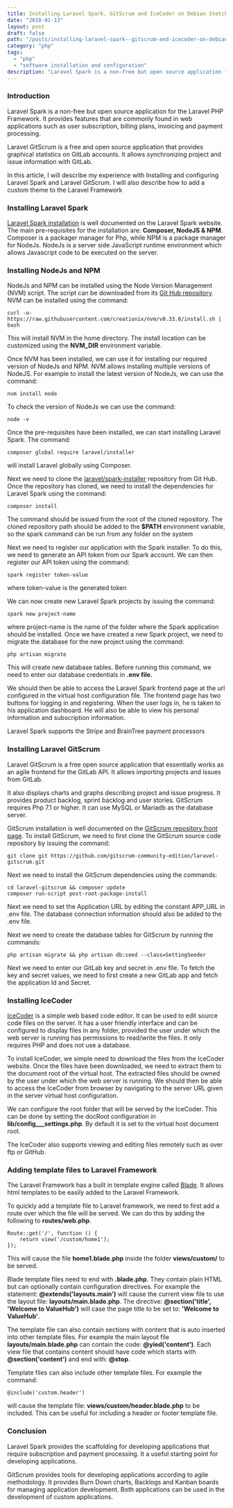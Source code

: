 ```yaml
---
title: Installing Laravel Spark, GitScrum and IceCoder on Debian Stetch
date: "2018-01-13"
layout: post
draft: false
path: "/posts/installing-laravel-spark--gitscrum-and-icecoder-on-debian-stetch"
category: "php"
tags:
  - "php"
  - "software installation and configuration"
description: "Laravel Spark is a non-free but open source application for the Laravel PHP Framework. It provides features that are commonly found in web applications such as user subscription, billing plans, invoicing and payment processing."
---
```


### Introduction
Laravel Spark is a non-free but open source application for the Laravel PHP Framework. It provides features that are commonly found in web applications such as user subscription, billing plans, invoicing and payment processing.

Laravel GitScrum is a free and open source application that provides graphical statistics on GitLab accounts. It allows synchronizing project and issue information with GitLab.

In this article, I will describe my experience with Installing and configuring Laravel Spark and Laravel GitScrum. I will also describe how to add a custom theme to the Laravel Framework

### Installing Laravel Spark
[Laravel Spark installation](https://spark.laravel.com/docs/5.0/installation) is well documented on the Laravel Spark website. The main pre-requisites for the installation are: **Composer, NodeJS & NPM**. Composer is a packager manager for Php, while NPM is a package manager for NodeJs. NodeJs is a server side JavaScript runtime environment which allows Javascript code to be executed on the server.

### Installing NodeJs and NPM
NodeJs and NPM can be installed using the Node Version Management (NVM) script. The script can be downloaded from its [Git Hub repository](https://github.com/creationix/nvm#installation). NVM can be installed using the command:

```
curl -o- https://raw.githubusercontent.com/creationix/nvm/v0.33.8/install.sh | bash
```

This will install NVM in the home directory. The install location can be customized using the **NVM_DIR** environment variable.

Once NVM has been installed, we can use it for installing our required version of NodeJs and NPM. NVM allows installing multiple versions of NodeJS. For example to install the latest version of NodeJs, we can use the command:

```
nvm install node
```

To check the version of NodeJs we can use the command:

```
node -v
```

Once the pre-requisites have been installed, we can start installing Laravel Spark. The command:

```
composer global require laravel/installer
```

will install Laravel globally using Composer.

Next we need to clone the [laravel/spark-installer](https://github.com/laravel/spark-installer) repository from Git Hub. Once the repository has cloned, we need to install the dependencies for Laravel Spark using the command:

```
composer install
```

The command should be issued from the root of the cloned repository. The cloned repository path should be added to the **$PATH** environment variable, so the spark command can be run from any folder on the system

Next we need to register our application with the Spark installer. To do this, we need to generate an API token from our Spark account. We can then register our API token using the command:

```
spark register token-value
```

where token-value is the generated token

We can now create new Laravel Spark projects by issuing the command:

```
spark new project-name
```

where project-name is the name of the folder where the Spark application should be installed. Once we have created a new Spark project, we need to migrate the database for the new project using the command:

```
php artisan migrate
```

This will create new database tables. Before running this command, we need to enter our database credentials in **.env file.**

We should then be able to access the Laravel Spark frontend page at the url configured in the virtual host configuration file. The frontend page has two buttons for logging in and registering. When the user logs in, he is taken to his application dashboard. He will also be able to view his personal information and subscription information.

Laravel Spark supports the Stripe and BrainTree payment processors

### Installing Laravel GitScrum
Laravel GitScrum is a free open source application that essentially works as an agile frontend for the GitLab API. It allows importing projects and issues from GitLab.

It also displays charts and graphs describing project and issue progress. It provides product backlog, sprint backlog and user stories. GitScrum requires Php 7.1 or higher. It can use MySQL or Mariadb as the database server.

GitScrum installation is well documented on the [GitScrum repository front page](https://github.com/gitscrum-community-edition/laravel-gitscrum#installation). To install GitScrum, we need to first clone the GitScrum source code repository by issuing the command:

```
git clone git https://github.com/gitscrum-community-edition/laravel-gitscrum.git
```

Next we need to install the GitScrum dependencies using the commands:

```
cd laravel-gitscrum && composer update
composer run-script post-root-package-install
```

Next we need to set the Application URL by editing the constant APP_URL in .env file. The database connection information should also be added to the .env file.

Next we need to create the database tables for GitScrum by running the commands:

```
php artisan migrate && php artisan db:seed --class=SettingSeeder
```

Next we need to enter our GitLab key and secret in .env file. To fetch the key and secret values, we need to first create a new GitLab app and fetch the application Id and Secret.

### Installing IceCoder
[IceCoder](https://icecoder.net/downloads) is a simple web based code editor. It can be used to edit source code files on the server. It has a user friendly interface and can be configured to display files in any folder, provided the user under which the web server is running has permissions to read/write the files. It only requires PHP and does not use a database.

To install IceCoder, we simple need to download the files from the IceCoder website. Once the files have been downloaded, we need to extract them to the document root of the virtual host. The extracted files should be owned by the user under which the web server is running. We should then be able to access the IceCoder from browser by navigating to the server URL given in the server virtual host configuration.

We can configure the root folder that will be served by the IceCoder. This can be done by setting the docRoot configuration in **lib/config___settings.php**. By default it is set to the virtual host document root.

The IceCoder also supports viewing and editing files remotely such as over ftp or GitHub.

### Adding template files to Laravel Framework
The Laravel Framework has a built in template engine called [Blade](https://laravel.com/docs/5.5/blade#introduction). It allows html templates to be easily added to the Laravel Framework.

To quickly add a template file to Laravel framework, we need to first add a route over which the file will be served. We can do this by adding the following to **routes/web.php**.

```
Route::get('/', function () {
    return view('/custom/home1');
});
```

This will cause the file **home1.blade.php** inside the folder **views/custom/** to be served.

Blade template files need to end with **.blade.php**. They contain plain HTML but can optionally contain configuration directives. For example the statement: **@extends('layouts.main')** will cause the current view file to use the layout file: **layouts/main.blade.php**. The directive: **@section('title', 'Welcome to ValueHub')** will case the page title to be set to: **'Welcome to ValueHub'**.

The template file can also contain sections with content that is auto inserted into other template files. For example the main layout file **layouts/main.blade.php** can contain the code: **@yied('content')**. Each view file that contains content should have code which starts with **@section('content')** and end with: **@stop**.

Template files can also include other template files. For example the command:

```
@include('custom.header')
```

will cause the template file: **views/custom/header.blade.php** to be included. This can be useful for including a header or footer template file.

### Conclusion
Laravel Spark provides the scaffolding for developing applications that require subscription and payment processing. It a useful starting point for developing applications.

GitScrum provides tools for developing applications according to agile methodology. It provides Burn Down charts, Backlogs and Kanban boards for managing application development. Both applications can be used in the development of custom applications.
